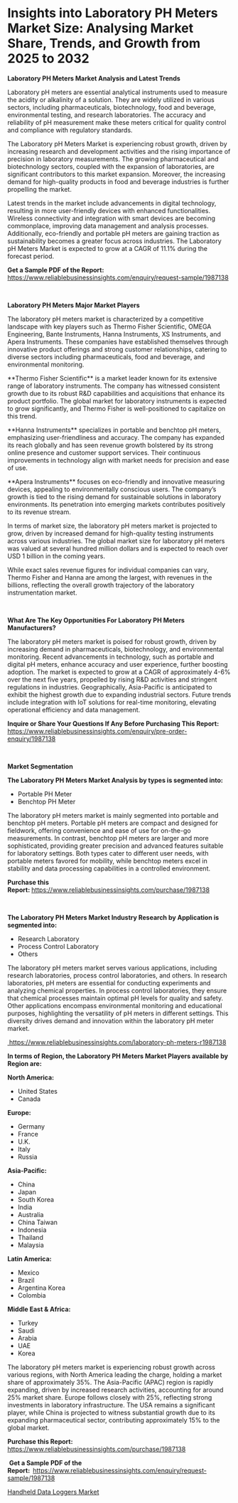 <p><h1>Insights into Laboratory PH Meters Market Size: Analysing Market Share, Trends, and Growth from 2025 to 2032</h1></p><p><strong>Laboratory PH Meters Market Analysis and Latest Trends</strong></p>
<p><p>Laboratory pH meters are essential analytical instruments used to measure the acidity or alkalinity of a solution. They are widely utilized in various sectors, including pharmaceuticals, biotechnology, food and beverage, environmental testing, and research laboratories. The accuracy and reliability of pH measurement make these meters critical for quality control and compliance with regulatory standards.</p><p>The Laboratory pH Meters Market is experiencing robust growth, driven by increasing research and development activities and the rising importance of precision in laboratory measurements. The growing pharmaceutical and biotechnology sectors, coupled with the expansion of laboratories, are significant contributors to this market expansion. Moreover, the increasing demand for high-quality products in food and beverage industries is further propelling the market.</p><p>Latest trends in the market include advancements in digital technology, resulting in more user-friendly devices with enhanced functionalities. Wireless connectivity and integration with smart devices are becoming commonplace, improving data management and analysis processes. Additionally, eco-friendly and portable pH meters are gaining traction as sustainability becomes a greater focus across industries. The Laboratory pH Meters Market is expected to grow at a CAGR of 11.1% during the forecast period.</p></p>
<p><strong>Get a Sample PDF of the Report:&nbsp;</strong> <a href="https://www.reliablebusinessinsights.com/enquiry/request-sample/1987138?utm_campaign=2566&utm_medium=2&utm_source=Github&utm_content=ia&utm_term=20022025&utm_id=laboratory-ph-meters">https://www.reliablebusinessinsights.com/enquiry/request-sample/1987138</a></p>
<p>&nbsp;</p>
<p><strong>Laboratory PH Meters Major Market Players</strong></p>
<p><p>The laboratory pH meters market is characterized by a competitive landscape with key players such as Thermo Fisher Scientific, OMEGA Engineering, Bante Instruments, Hanna Instruments, XS Instruments, and Apera Instruments. These companies have established themselves through innovative product offerings and strong customer relationships, catering to diverse sectors including pharmaceuticals, food and beverage, and environmental monitoring.</p><p>**Thermo Fisher Scientific** is a market leader known for its extensive range of laboratory instruments. The company has witnessed consistent growth due to its robust R&D capabilities and acquisitions that enhance its product portfolio. The global market for laboratory instruments is expected to grow significantly, and Thermo Fisher is well-positioned to capitalize on this trend.</p><p>**Hanna Instruments** specializes in portable and benchtop pH meters, emphasizing user-friendliness and accuracy. The company has expanded its reach globally and has seen revenue growth bolstered by its strong online presence and customer support services. Their continuous improvements in technology align with market needs for precision and ease of use.</p><p>**Apera Instruments** focuses on eco-friendly and innovative measuring devices, appealing to environmentally conscious users. The company’s growth is tied to the rising demand for sustainable solutions in laboratory environments. Its penetration into emerging markets contributes positively to its revenue stream.</p><p>In terms of market size, the laboratory pH meters market is projected to grow, driven by increased demand for high-quality testing instruments across various industries. The global market size for laboratory pH meters was valued at several hundred million dollars and is expected to reach over USD 1 billion in the coming years.</p><p>While exact sales revenue figures for individual companies can vary, Thermo Fisher and Hanna are among the largest, with revenues in the billions, reflecting the overall growth trajectory of the laboratory instrumentation market.</p></p>
<p>&nbsp;</p>
<p><strong>What Are The Key Opportunities For Laboratory PH Meters Manufacturers?</strong></p>
<p><p>The laboratory pH meters market is poised for robust growth, driven by increasing demand in pharmaceuticals, biotechnology, and environmental monitoring. Recent advancements in technology, such as portable and digital pH meters, enhance accuracy and user experience, further boosting adoption. The market is expected to grow at a CAGR of approximately 4-6% over the next five years, propelled by rising R&D activities and stringent regulations in industries. Geographically, Asia-Pacific is anticipated to exhibit the highest growth due to expanding industrial sectors. Future trends include integration with IoT solutions for real-time monitoring, elevating operational efficiency and data management.</p></p>
<p><strong>Inquire or Share Your Questions If Any Before Purchasing This Report:</strong> <a href="https://www.reliablebusinessinsights.com/enquiry/pre-order-enquiry/1987138?utm_campaign=2566&utm_medium=2&utm_source=Github&utm_content=ia&utm_term=20022025&utm_id=laboratory-ph-meters">https://www.reliablebusinessinsights.com/enquiry/pre-order-enquiry/1987138</a></p>
<p>&nbsp;</p>
<p><strong>Market Segmentation</strong></p>
<p><strong>The Laboratory PH Meters Market Analysis by types is segmented into:</strong></p>
<p><ul><li>Portable PH Meter</li><li>Benchtop PH Meter</li></ul></p>
<p><p>The laboratory pH meters market is mainly segmented into portable and benchtop pH meters. Portable pH meters are compact and designed for fieldwork, offering convenience and ease of use for on-the-go measurements. In contrast, benchtop pH meters are larger and more sophisticated, providing greater precision and advanced features suitable for laboratory settings. Both types cater to different user needs, with portable meters favored for mobility, while benchtop meters excel in stability and data processing capabilities in a controlled environment.</p></p>
<p><strong>Purchase this Report:&nbsp;</strong><a href="https://www.reliablebusinessinsights.com/purchase/1987138?utm_campaign=2566&utm_medium=2&utm_source=Github&utm_content=ia&utm_term=20022025&utm_id=laboratory-ph-meters">https://www.reliablebusinessinsights.com/purchase/1987138</a></p>
<p>&nbsp;</p>
<p><strong>The Laboratory PH Meters Market Industry Research by Application is segmented into:</strong></p>
<p><ul><li>Research Laboratory</li><li>Process Control Laboratory</li><li>Others</li></ul></p>
<p><p>The laboratory pH meters market serves various applications, including research laboratories, process control laboratories, and others. In research laboratories, pH meters are essential for conducting experiments and analyzing chemical properties. In process control laboratories, they ensure that chemical processes maintain optimal pH levels for quality and safety. Other applications encompass environmental monitoring and educational purposes, highlighting the versatility of pH meters in different settings. This diversity drives demand and innovation within the laboratory pH meter market.</p></p>
<p><a href="https://www.reliablebusinessinsights.com/laboratory-ph-meters-r1987138?utm_campaign=2566&utm_medium=2&utm_source=Github&utm_content=ia&utm_term=20022025&utm_id=laboratory-ph-meters">&nbsp;https://www.reliablebusinessinsights.com/laboratory-ph-meters-r1987138</a></p>
<p><strong>In terms of Region, the Laboratory PH Meters Market Players available by Region are:</strong></p>
<p>
    <p> <strong> North America: </strong>
        <ul>
            <li>United States</li>
            <li>Canada</li>
        </ul>
        </p> 
    <p> <strong> Europe: </strong>
        <ul>
            <li>Germany</li>
            <li>France</li>
            <li>U.K.</li>
            <li>Italy</li>
            <li>Russia</li>
        </ul>
        </p> 
    <p> <strong> Asia-Pacific: </strong>
        <ul>
            <li>China</li>
            <li>Japan</li>
            <li>South Korea</li>
            <li>India</li>
            <li>Australia</li>
            <li>China Taiwan</li>
            <li>Indonesia</li>
            <li>Thailand</li>
            <li>Malaysia</li>
        </ul>
        </p> 
    <p> <strong> Latin America: </strong>
        <ul>
            <li>Mexico</li>
            <li>Brazil</li>
            <li>Argentina Korea</li>
            <li>Colombia</li>
        </ul>
        </p> 
    <p> <strong> Middle East & Africa: </strong>
        <ul>
            <li>Turkey</li>
            <li>Saudi</li>
            <li>Arabia</li>
            <li>UAE</li>
            <li>Korea</li>
        </ul>
    </p>
    </p>
<p><p>The laboratory pH meters market is experiencing robust growth across various regions, with North America leading the charge, holding a market share of approximately 35%. The Asia-Pacific (APAC) region is rapidly expanding, driven by increased research activities, accounting for around 25% market share. Europe follows closely with 25%, reflecting strong investments in laboratory infrastructure. The USA remains a significant player, while China is projected to witness substantial growth due to its expanding pharmaceutical sector, contributing approximately 15% to the global market.</p></p>
<p><strong>Purchase this Report: </strong><a href="https://www.reliablebusinessinsights.com/purchase/1987138?utm_campaign=2566&utm_medium=2&utm_source=Github&utm_content=ia&utm_term=20022025&utm_id=laboratory-ph-meters">https://www.reliablebusinessinsights.com/purchase/1987138</a></p>
<p>&nbsp;<strong>Get a Sample PDF of the Report:&nbsp;&nbsp;</strong><a href="https://www.reliablebusinessinsights.com/enquiry/request-sample/1987138?utm_campaign=2566&utm_medium=2&utm_source=Github&utm_content=ia&utm_term=20022025&utm_id=laboratory-ph-meters">https://www.reliablebusinessinsights.com/enquiry/request-sample/1987138</a></p>
<p><strong></strong></p>
<p><p><a href="https://github.com/laajzervo/Market-Research-Report-List-1/blob/main/handheld-data-loggers-market.md?utm_campaign=2566&utm_medium=2&utm_source=Github&utm_content=ia&utm_term=20022025&utm_id=laboratory-ph-meters">Handheld Data Loggers Market</a></p></p>